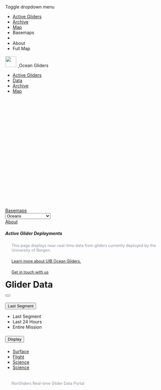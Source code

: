 
<!DOCTYPE html>
<html lang="en">
<head runat="server">
<asp:ContentPlaceHolder ID="htmlHead" runat="server" />
<meta http-equiv="Content-Type" content="text/html; charset=UTF-8" />
<meta http-equiv="refresh" content="600" />
<meta http-equiv="Cache-Control" content="no-cache, no-store, must-revalidate" />
<meta http-equiv="Pragma" content="no-cache" />
<meta http-equiv="Expires" content="0" />

<meta http-equiv="X-UA-Compatible" content="IE=edge">

<meta name="viewport" content="width = device-width, initial-scale = 1">
<title>Active Deployments</title>



<style>

	.btn-group{
    margin-bottom: 20px;
    }

    #mapViewDiv {
    width: 100%;
    height: 350px;
    margin: 0;
    padding-bottom: 0;
    position: relative;
    }

    h1 {
      margin-top: 15px;
      margin-bottom: 15px;
    }

    p {
      margin-top: 20px;
      margin-left: 20px;  
      color: #8891a0;
      font-size: 90%;
    }

    #meta {
      margin-top: 20px;
      margin-bottom: 20px;
    }

    .container img{
    display: block;
    padding-top: 20px;
    padding-bottom: 20px;
    margin: 0 auto;
    }

	</style>
</head>
<body class="calcite-nav-top">

<nav class="navbar calcite-navbar navbar-fixed-top calcite-text-light calcite-bg-dark">

<div class="dropdown calcite-dropdown calcite-text-dark calcite-bg-light" role="presentation">
<a class="dropdown-toggle" role="button" aria-haspopup="true" aria-expanded="false">
<div class="calcite-dropdown-toggle">
<span class="sr-only">Toggle dropdown menu</span>
<span></span>
<span></span>
<span></span>
<span></span>
</div>
</a>
<ul class="dropdown-menu">
<li><a class="hidden-md hidden-lg" href="index.html"><span class="glyphicon glyphicon-plane"></span> Active Gliders</a></li>
<li><a class="hidden-md hidden-lg" href="delayed_data.html"><span class="glyphicon glyphicon-folder-open"> Archive</a></li>
<li><a class="hidden-md hidden-lg" href="delayed_map.html"><span class="glyphicon glyphicon-map-marker"> Map</a></li>
<li><a role="button" data-target="#panelBasemaps" aria-haspopup="true"><span class="glyphicon glyphicon-th-large"></span> Basemaps</a><li>
<li><a role="button" data-target="#panelAbout" aria-haspopup="true"><span class="glyphicon glyphicon-info-sign"></span> About</a></li>
<li><a role="button" id="calciteToggleNavbar" aria-haspopup="true"><span class="glyphicon glyphicon-fullscreen"></span> Full Map</a></li>
</ul>
</div>

<div class="calcite-title calcite-overflow-hidden">
<a target="" href="index.html">
<img src="css\NIWA_Rev_Hor_2.png" style="cursor: default; height: 35px; margin-top: 2px; margin-right: 5px;">
</a>
<span class="calcite-title-divider"></span>
<span class="calcite-title-main">Ocean Gliders</span>
</div>

<ul class="calcite-nav nav navbar-nav">
<li><a href="index.html" class="hidden-xs hidden-sm" data-tooltip="tip" title="Overview of currently deployed gliders" data-placement="bottom">Active Gliders</a></li>
<li class="active"><a href="gliders.html" class="hidden-xs hidden-sm" data-tooltip="tip" title="View data from currently deployed gliders" data-placement="bottom">Data</a></li>
<li><a href="delayed_data.html" class="hidden-xs hidden-sm" data-tooltip="tip" title="View data from past glider deployments" data-placement="bottom">Archive</a></li>
<li><a href="delayed_map.html" class="hidden-xs hidden-sm" data-tooltip="tip" title="Map of past glider deployments" data-placement="bottom">Map</a></li>
</ul>
</nav>

<div class="calcite-map">
<div id="mapViewDiv"></div>
</div>

<div class="calcite-panels calcite-panels-left calcite-text-light calcite-bg-dark panel-group">

<div id="panelBasemaps" class="panel collapse">
<div id="headingBasemaps" class="panel-heading" role="tab">
<div class="panel-title">
<a class="panel-toggle collapsed" role="button" data-toggle="collapse" href="#collapseBasemaps" aria-expanded="false" aria-controls="collapseBasemaps"><span class="glyphicon glyphicon-th-large" aria-hidden="true"></span><span class="panel-label">Basemaps</span></a>
<a class="panel-close" role="button" data-toggle="collapse" data-target="#panelBasemaps"><span class="esri-icon esri-icon-close" aria-hidden="true"></span></a>
</div>
</div>
<div id="collapseBasemaps" class="panel-collapse collapse" role="tabpanel" aria-labelledby="headingBasemaps">
<div class="panel-body">
<select id="selectBasemapPanel" class="form-control">
<option value="oceans" data-vector="oceans" selected="">Oceans</option>
<option value="streets" data-vector="streets-vector">Streets</option>
<option value="satellite" data-vector="satellite">Satellite</option>
<option value="hybrid" data-vector="hybrid">Hybrid</option>
<option value="national-geographic" data-vector="national-geographic">National Geographic</option>
<option value="dark-gray" data-vector="dark-gray-vector">Dark Gray</option>
</select>
</div>
</div>
</div>

<div id="panelAbout" class="panel collapse">
<div id="headingAbout" class="panel-heading" role="tab">
<div class="panel-title">
<a class="panel-toggle" role="button" data-toggle="collapse" href="#collapseAbout" aria-expanded="true" aria-controls="collapseAbout"><span class="glyphicon glyphicon-info-sign" aria-hidden="true"></span><span class="panel-label">About</span></a>
<a class="panel-close" role="button" data-toggle="collapse" tabindex="0" href="#panelAbout"><span class="esri-icon esri-icon-close" aria-hidden="true"></span></a>
</div>
</div>
<div id="collapseAbout" class="panel-collapse collapse" role="tabpanel" aria-labelledby="headingAbout">
<div class="panel-body">
<h5>Active Glider Deployments</h5>
<p>This page displays near-real-time data from gliders currently deployed by the University of Bergen.</p>
<p><a href="https://www.uib.no/gfi">Learn more about UIB Ocean Gliders.</a></p>
<p><a href="/cdn-cgi/l/email-protection#80e7ece9e4e5f2f3c0eee9f7e1aee3efaeeefa">Get in touch with us</a></p>
</div>
</div>
</div>
</div>
<div class="container">
<div class="row">
<div class="page-header-title col-lg-6 col-md-6 col-sm-12"><h1 class="text-left">Glider Data</h1></div>
</div>
<div id="plotly"></div>

<div class="row">
<div class="col-lg-12 col-md-12 col-sm-12">
<div class="btn-group">
<button class="btn btn-default dropdown-toggle gliderBtn" type="button" id="dropdownMenu1" data-toggle="dropdown" aria-haspopup="true" aria-expanded="true"> <span class="caret"></span>
</button>
<ul class="dropdown-menu dropdownSelectGliders" aria-labelledby="dropdownMenu1">
</ul>
</div>
<div class="btn-group">
<button class="btn btn-default dropdown-toggle timeBtn" type="button" id="dropdownMenu1" data-toggle="dropdown" aria-haspopup="true" aria-expanded="true">Last Segment <span class="caret"></span>
</button>
<ul class="dropdown-menu " aria-labelledby="dropdownMenu1">
<li class="selectGlider selected preselected"><a>Last Segment</a></li>
<li class="selectGlider"><a>Last 24 Hours</a></li>

<li class="selectGlider"><a>Entire Mission</a></li>
</ul>
</div>
<div class="btn-group">
<button class="btn btn-primary" id="displayBtn" type="button" aria-haspopup="true" aria-expanded="true">Display
</button>
</div>
</div>
</div>
<div class="row">
<div class="col-lg-12 col-md-12 col-sm-12">

<ul class="nav nav-tabs" role="tablist">
<li role="presentation" class="active"><a href="#surface" aria-controls="surface" role="tab" data-toggle="tab">Surface</a></li>
<li role="presentation"><a href="#flight" aria-controls="flight" role="tab" data-toggle="tab">Flight</a></li>
<li role="presentation"><a href="#science" aria-controls="science" role="tab" data-toggle="tab">Science</a></li>
<li role="presentation"><a href="#depthProfile" aria-controls="depthProfile" role="tab" data-toggle="tab">Science</a></li>
</ul>

<div class="tab-content">
<div role="tabpanel" class="tab-pane fade in active" id="surface">
</div>
<div role="tabpanel" class="tab-pane fade" id="flight">
</div>
<div role="tabpanel" class="tab-pane fade" id="science">
</div>
<div role="tabpanel" class="tab-pane fade" id="depthProfile">
</div>
</div>
</div>
</div>
</div>

<div class="panel-footer panel-primary img-rounded">
<p class="text-muted text-right"><br>NorGliders Real-time Glider Data Portal</p>
</div>
</div>

<script data-cfasync="false" src="/cdn-cgi/scripts/5c5dd728/cloudflare-static/email-decode.min.js"></script><script src="https://ajax.googleapis.com/ajax/libs/jquery/2.1.3/jquery.min.js"></script>

<script src="https://maxcdn.bootstrapcdn.com/bootstrap/3.3.5/js/bootstrap.min.js"></script>

<script src="https://js.arcgis.com/4.5/"></script>

<script src="js/calcitemaps-v0.4.js"></script>

<script type="text/javascript" src="js/gliders.js"></script>

</body>
</html>